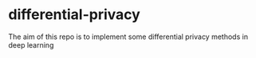 # differential-privacy
The aim of this repo is to implement some differential privacy methods in deep learning
